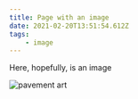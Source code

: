 ```yaml
---
title: Page with an image
date: 2021-02-20T13:51:54.612Z
tags:
    - image
---
```


Here, hopefully, is an image

![pavement art](/static/img/20200412_173748.jpg 'pavement art')

